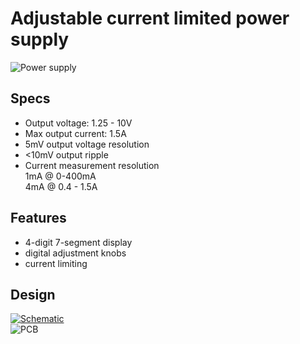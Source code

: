 # Adjustable current limited power supply

![Power supply](https://dl.dropbox.com/u/4476572/photos/power-supply.jpg)

## Specs
* Output voltage: 1.25 - 10V   
* Max output current: 1.5A  
* 5mV output voltage resolution  
* <10mV output ripple  
* Current measurement resolution  
	1mA @ 0-400mA  
	4mA @ 0.4 - 1.5A  

## Features
* 4-digit 7-segment display  
* digital adjustment knobs  
* current limiting  

## Design
[![Schematic](https://dl.dropbox.com/u/4476572/photos/power-supply-schema.png)](https://github.com/tuopppi/adjustable-power-supply/blob/master/CAD/power-supply-schematic.pdf)  
![PCB](https://dl.dropbox.com/u/4476572/photos/power-supply-pcb.png)

